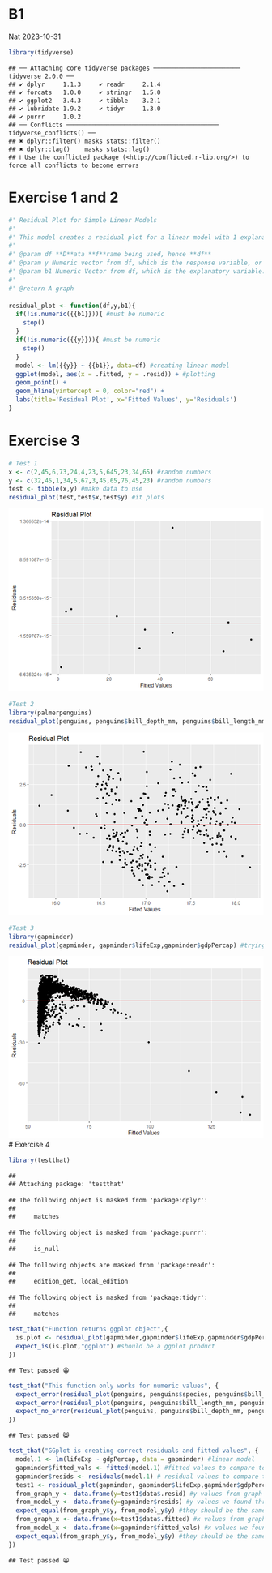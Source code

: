 B1
================
Nat
2023-10-31

``` r
library(tidyverse)
```

    ## ── Attaching core tidyverse packages ──────────────────────── tidyverse 2.0.0 ──
    ## ✔ dplyr     1.1.3     ✔ readr     2.1.4
    ## ✔ forcats   1.0.0     ✔ stringr   1.5.0
    ## ✔ ggplot2   3.4.3     ✔ tibble    3.2.1
    ## ✔ lubridate 1.9.2     ✔ tidyr     1.3.0
    ## ✔ purrr     1.0.2     
    ## ── Conflicts ────────────────────────────────────────── tidyverse_conflicts() ──
    ## ✖ dplyr::filter() masks stats::filter()
    ## ✖ dplyr::lag()    masks stats::lag()
    ## ℹ Use the conflicted package (<http://conflicted.r-lib.org/>) to force all conflicts to become errors

# Exercise 1 and 2

``` r
#' Residual Plot for Simple Linear Models
#' 
#' This model creates a residual plot for a linear model with 1 explanatory variable. This can be used to test if the model meets the linearity and equal variance assumptions
#'
#' @param df **D**ata **f**rame being used, hence **df**
#' @param y Numeric vector from df, which is the response variable, or "y" variable, need to be in df$column_name
#' @param b1 Numeric Vector from df, which is the explanatory variable. In simple linear regression, the slope associated with the first x variable would be b1, need to be in ""
#'
#' @return A graph

residual_plot <- function(df,y,b1){
  if(!is.numeric({{b1}})){ #must be numeric
    stop()
  }
  if(!is.numeric({{y}})){ #must be numeric
    stop()
  }
  model <- lm({{y}} ~ {{b1}}, data=df) #creating linear model
  ggplot(model, aes(x = .fitted, y = .resid)) + #plotting
  geom_point() +
  geom_hline(yintercept = 0, color="red") +
  labs(title='Residual Plot', x='Fitted Values', y='Residuals')
}
```

# Exercise 3

``` r
# Test 1
x <- c(2,45,6,73,24,4,23,5,645,23,34,65) #random numbers
y <- c(32,45,1,34,5,67,3,45,65,76,45,23) #random numbers
test <- tibble(x,y) #make data to use
residual_plot(test,test$x,test$y) #it plots
```

![](B1_files/figure-gfm/unnamed-chunk-3-1.png)<!-- -->

``` r
#Test 2
library(palmerpenguins)
residual_plot(penguins, penguins$bill_depth_mm, penguins$bill_length_mm) #trying with penguins
```

![](B1_files/figure-gfm/unnamed-chunk-3-2.png)<!-- -->

``` r
#Test 3
library(gapminder)
residual_plot(gapminder, gapminder$lifeExp,gapminder$gdpPercap) #trying with gapminder
```

![](B1_files/figure-gfm/unnamed-chunk-3-3.png)<!-- --> \# Exercise 4

``` r
library(testthat)
```

    ## 
    ## Attaching package: 'testthat'

    ## The following object is masked from 'package:dplyr':
    ## 
    ##     matches

    ## The following object is masked from 'package:purrr':
    ## 
    ##     is_null

    ## The following objects are masked from 'package:readr':
    ## 
    ##     edition_get, local_edition

    ## The following object is masked from 'package:tidyr':
    ## 
    ##     matches

``` r
test_that("Function returns ggplot object",{
  is.plot <- residual_plot(gapminder,gapminder$lifeExp,gapminder$gdpPercap) #function we are testing
  expect_is(is.plot,"ggplot") #should be a ggplot product
})
```

    ## Test passed 😀

``` r
test_that("This function only works for numeric values", {
  expect_error(residual_plot(penguins, penguins$species, penguins$bill_length_mm)) #species is categorical 
  expect_error(residual_plot(penguins, penguins$bill_length_mm, penguins$species)) #try in both variable options
  expect_no_error(residual_plot(penguins, penguins$bill_depth_mm, penguins$bill_length_mm)) #both numeric
})
```

    ## Test passed 😸

``` r
test_that("GGplot is creating correct residuals and fitted values", {
  model.1 <- lm(lifeExp ~ gdpPercap, data = gapminder) #linear model
  gapminder$fitted_vals <- fitted(model.1) #fitted values to compare to graph values
  gapminder$resids <- residuals(model.1) # residual values to compare to graph values
  test1 <- residual_plot(gapminder, gapminder$lifeExp,gapminder$gdpPercap) #graph from function we are testing
  from_graph_y <- data.frame(y=test1$data$.resid) #y values from graph
  from_model_y <- data.frame(y=gapminder$resids) #y values we found through model
  expect_equal(from_graph_y$y, from_model_y$y) #they should be the same
  from_graph_x <- data.frame(x=test1$data$.fitted) #x values from graph
  from_model_x <- data.frame(x=gapminder$fitted_vals) #x values we found through model
  expect_equal(from_graph_y$y, from_model_y$y) #they should be the same
})
```

    ## Test passed 😀

